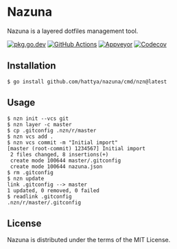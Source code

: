# Nazuna

Nazuna is a layered dotfiles management tool.

[![pkg.go.dev](https://pkg.go.dev/badge/github.com/hattya/nazuna)](https://pkg.go.dev/github.com/hattya/nazuna)
[![GitHub Actions](https://github.com/hattya/nazuna/actions/workflows/ci.yml/badge.svg)](https://github.com/hattya/nazuna/actions/workflows/ci.yml)
[![Appveyor](https://ci.appveyor.com/api/projects/status/2eg4vbro37mhsdk0/branch/master?svg=true)](https://ci.appveyor.com/project/hattya/nazuna)
[![Codecov](https://codecov.io/gh/hattya/nazuna/branch/master/graph/badge.svg)](https://codecov.io/gh/hattya/nazuna)


## Installation

```console
$ go install github.com/hattya/nazuna/cmd/nzn@latest
```


## Usage

```console
$ nzn init --vcs git
$ nzn layer -c master
$ cp .gitconfig .nzn/r/master
$ nzn vcs add .
$ nzn vcs commit -m "Initial import"
[master (root-commit) 1234567] Initial import
 2 files changed, 8 insertions(+)
 create mode 100644 master/.gitconfig
 create mode 100644 nazuna.json
$ rm .gitconfig
$ nzn update
link .gitconfig --> master
1 updated, 0 removed, 0 failed
$ readlink .gitconfig
.nzn/r/master/.gitconfig
```


## License

Nazuna is distributed under the terms of the MIT License.
